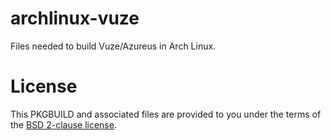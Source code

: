 archlinux-vuze
==============

Files needed to build Vuze/Azureus in Arch Linux.


License
=======

This PKGBUILD and associated files are provided to you under the terms
of the [BSD 2-clause license](http://opensource.org/licenses/BSD-2-Clause). 
